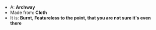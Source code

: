 * A: **Archway**
* Made from: **Cloth**
* It is: **Burnt**, **Featureless to the point, that you are not sure it's even there**
